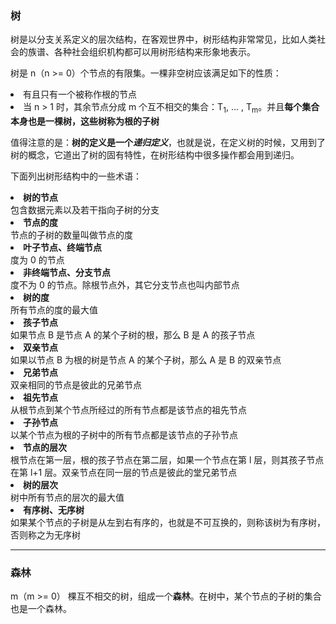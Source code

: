 ### 树

树是以分支关系定义的层次结构，在客观世界中，树形结构非常常见，比如人类社会的族谱、各种社会组织机构都可以用树形结构来形象地表示。

树是 n（n &gt;= 0）个节点的有限集。一棵非空树应该满足如下的性质：

<li>有且只有一个被称作根的节点</li>

<li>当 n &gt; 1 时，其余节点分成 m 个互不相交的集合：T<sub>1</sub>, ... , T<sub>m</sub>。并且<strong>每个集合本身也是一棵树，这些树称为根的子树</strong></li>

值得注意的是：<strong>树的定义是一个<em>递归定义</em></strong>，也就是说，在定义树的时候，又用到了树的概念，它道出了树的固有特性，在树形结构中很多操作都会用到递归。

下面列出树形结构中的一些术语：

<li><strong>树的节点</strong><br />包含数据元素以及若干指向子树的分支</li>
<li><strong>节点的度</strong><br />节点的子树的数量叫做节点的度</li>
<li><strong>叶子节点、终端节点</strong><br />度为 0 的节点</li>
<li><strong>非终端节点、分支节点</strong><br />度不为 0 的节点。除根节点外，其它分支节点也叫内部节点</li>
<li><strong>树的度</strong><br />所有节点的度的最大值</li>
<li><strong>孩子节点</strong><br />如果节点 B 是节点 A 的某个子树的根，那么 B 是 A 的孩子节点</li>
<li><strong>双亲节点</strong><br />如果以节点 B 为根的树是节点 A 的某个子树，那么 A 是 B 的双亲节点</li>
<li><strong>兄弟节点</strong><br />双亲相同的节点是彼此的兄弟节点</li>
<li><strong>祖先节点</strong><br />从根节点到某个节点所经过的所有节点都是该节点的祖先节点</li>
<li><strong>子孙节点</strong><br />以某个节点为根的子树中的所有节点都是该节点的子孙节点</li>
<li><strong>节点的层次</strong><br />根节点在第一层，根的孩子节点在第二层，如果一个节点在第 l 层，则其孩子节点在第 l+1 层。双亲节点在同一层的节点是彼此的堂兄弟节点</li>
<li><strong>树的层次</strong><br />树中所有节点的层次的最大值</li>
<li><strong>有序树、无序树</strong><br />如果某个节点的子树是从左到右有序的，也就是不可互换的，则称该树为有序树，否则称之为无序树</li>

---

### 森林

m（m &gt;= 0） 棵互不相交的树，组成一个<strong>森林</strong>。在树中，某个节点的子树的集合也是一个森林。
